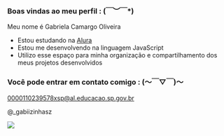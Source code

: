 ### Boas vindas ao meu perfil : \(￣︶￣*\)

Meu nome é Gabriela Camargo Oliveira

- Estou estudando na [Alura](https://www.alura.com.br)
- Estou me desenvolvendo na linguagem JavaScript
- Utilizo esse espaço para minha organização e compartilhamento dos meus projetos desenvolvidos

### Você pode entrar em contato comigo : (～￣▽￣)～

0000110239578xsp@al.educacao.sp.gov.br

@_gabiizinhasz

![](https://media1.tenor.com/m/sDq70yzjJ7oAAAAC/deadpool-smell-the-roses.gif)
